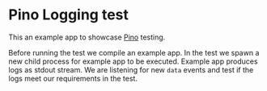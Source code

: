 # Pino Logging test

This an example app to showcase [Pino](https://github.com/pinojs/pino) testing.

Before running the test we compile an example app. 
In the test we spawn a new child process for example app to be executed.
Example app produces logs as stdout stream. 
We are listening for new `data` events and test if the logs meet our requirements in the test.
